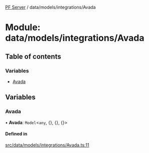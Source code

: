 [PF Server](../README.md) / data/models/integrations/Avada

# Module: data/models/integrations/Avada

## Table of contents

### Variables

- [Avada](data_models_integrations_Avada.md#avada)

## Variables

### Avada

• **Avada**: `Model`<`any`, {}, {}, {}\>

#### Defined in

[src/data/models/integrations/Avada.ts:11](https://bitbucket.org/bravebits/pfserver/src/83cf3bb/src/data/models/integrations/Avada.ts#lines-11)
